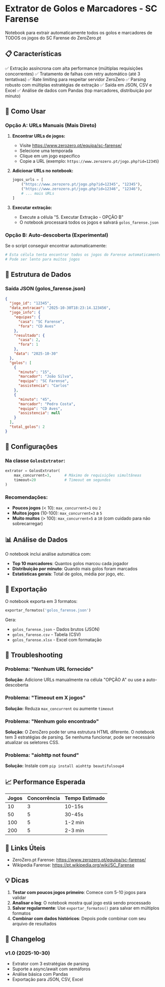 # Extrator de Golos e Marcadores - SC Farense

Notebook para extrair automaticamente todos os golos e marcadores de TODOS os jogos do SC Farense do ZeroZero.pt

## 📋 Características

✅ Extração assíncrona com alta performance (múltiplas requisições concorrentes)
✅ Tratamento de falhas com retry automático (até 3 tentativas)
✅ Rate limiting para respeitar servidor ZeroZero
✅ Parsing robusto com múltiplas estratégias de extração
✅ Saída em JSON, CSV e Excel
✅ Análise de dados com Pandas (top marcadores, distribuição por minuto)

## 🚀 Como Usar

### Opção A: URLs Manuais (Mais Direto)

1. **Encontrar URLs de jogos:**
   - Visite https://www.zerozero.pt/equipa/sc-farense/
   - Selecione uma temporada
   - Clique em um jogo específico
   - Copie a URL (exemplo: `https://www.zerozero.pt/jogo.php?id=12345`)

2. **Adicionar URLs no notebook:**
   ```python
   jogos_urls = [
       ("https://www.zerozero.pt/jogo.php?id=12345", "12345"),
       ("https://www.zerozero.pt/jogo.php?id=12346", "12346"),
       # ... mais URLs
   ]
   ```

3. **Executar extração:**
   - Execute a célula "5. Executar Extração - OPÇÃO B"
   - O notebook processará todos os jogos e salvará `golos_farense.json`

### Opção B: Auto-descoberta (Experimental)

Se o script conseguir encontrar automaticamente:
```python
# Esta célula tenta encontrar todos os jogos do Farense automaticamente
# Pode ser lento para muitos jogos
```

## 📂 Estrutura de Dados

### Saída JSON (golos_farense.json)

```json
{
  "jogo_id": "12345",
  "data_extracao": "2025-10-30T18:23:14.123456",
  "jogo_info": {
    "equipas": {
      "casa": "SC Farense",
      "fora": "CD Aves"
    },
    "resultado": {
      "casa": 2,
      "fora": 1
    },
    "data": "2025-10-30"
  },
  "golos": [
    {
      "minuto": "15",
      "marcador": "João Silva",
      "equipa": "SC Farense",
      "assistencia": "Carlos"
    },
    {
      "minuto": "45",
      "marcador": "Pedro Costa",
      "equipa": "CD Aves",
      "assistencia": null
    }
  ],
  "total_golos": 2
}
```

## 🔧 Configurações

### Na classe `GolosExtrator`:

```python
extrator = GolosExtrator(
    max_concurrent=3,      # Máximo de requisições simultâneas
    timeout=20             # Timeout em segundos
)
```

### Recomendações:
- **Poucos jogos** (< 10): `max_concurrent=1` ou `2`
- **Muitos jogos** (10-100): `max_concurrent=3` a `5`
- **Muito muitos** (> 100): `max_concurrent=5` a `10` (com cuidado para não sobrecarregar)

## 📊 Análise de Dados

O notebook inclui análise automática com:

- **Top 10 marcadores**: Quantos golos marcou cada jogador
- **Distribuição por minuto**: Quando mais golos foram marcados
- **Estatísticas gerais**: Total de golos, média por jogo, etc.

## 💾 Exportação

O notebook exporta em 3 formatos:

```python
exportar_formatos('golos_farense.json')
```

Gera:
- `golos_farense.json` - Dados brutos (JSON)
- `golos_farense.csv` - Tabela (CSV)
- `golos_farense.xlsx` - Excel com formatação

## 🐛 Troubleshooting

### Problema: "Nenhum URL fornecido"
**Solução:** Adicione URLs manualmente na célula "OPÇÃO A" ou use a auto-descoberta

### Problema: "Timeout em X jogos"
**Solução:** Reduza `max_concurrent` ou aumente `timeout`

### Problema: "Nenhum golo encontrado"
**Solução:** O ZeroZero pode ter uma estrutura HTML diferente. O notebook tem 3 estratégias de parsing. Se nenhuma funcionar, pode ser necessário atualizar os seletores CSS.

### Problema: "aiohttp not found"
**Solução:** Instale com `pip install aiohttp beautifulsoup4`

## 📈 Performance Esperada

| Jogos | Concorrência | Tempo Estimado |
|-------|-------------|----------------|
| 10    | 3           | 10-15s         |
| 50    | 5           | 30-45s         |
| 100   | 5           | 1-2 min        |
| 200   | 5           | 2-3 min        |

## 🔗 Links Úteis

- ZeroZero.pt Farense: https://www.zerozero.pt/equipa/sc-farense/
- Wikipedia Farense: https://pt.wikipedia.org/wiki/SC_Farense

## 💡 Dicas

1. **Testar com poucos jogos primeiro**: Comece com 5-10 jogos para validar
2. **Analisar o log**: O notebook mostra qual jogo está sendo processado
3. **Salvar regularmente**: Use `exportar_formatos()` para salvar em múltiplos formatos
4. **Combinar com dados históricos**: Depois pode combinar com seu arquivo de resultados

## 📝 Changelog

### v1.0 (2025-10-30)
- Extrator com 3 estratégias de parsing
- Suporte a async/await com semáforos
- Análise básica com Pandas
- Exportação para JSON, CSV, Excel
